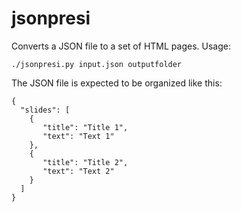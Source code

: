 jsonpresi
=========

Converts a JSON file to a set of HTML pages. Usage:

    ./jsonpresi.py input.json outputfolder

The JSON file is expected to be organized like this:

    {
      "slides": [
        {
           "title": "Title 1",
           "text": "Text 1"
        },
        {
           "title": "Title 2",
           "text": "Text 2"
        }
      ]
    }
